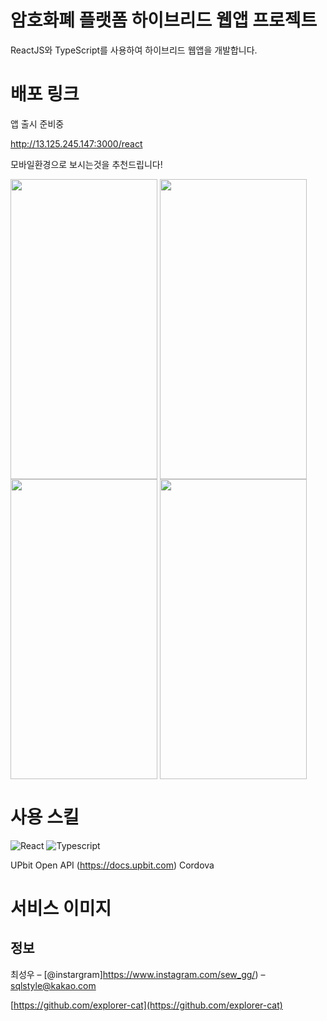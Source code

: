 # 암호화폐 플랫폼 하이브리드 웹앱 프로젝트
> 
>

ReactJS와 TypeScript를 사용하여 하이브리드 웹앱을 개발합니다.


# 배포 링크


앱 출시 준비중

http://13.125.245.147:3000/react

모바일환경으로 보시는것을 추천드립니다!

<img src = "https://user-images.githubusercontent.com/55500077/188664629-6704dd25-13e3-4279-b78c-ecbf7160ee1e.jpeg" style = "width:235px; height:480px; margin-right:4px"><img src = "https://user-images.githubusercontent.com/55500077/188664696-d06d200b-bc93-43e4-8fcc-091c9681d136.jpeg" style = "width:235px; height:480px;margin-right:4px">
<img src = "https://user-images.githubusercontent.com/55500077/188664774-04deddf9-b723-4bd6-8c8f-e4e7abb79dc4.jpeg" style = "width:235px; height:480px;margin-right:4px"><img src = "https://user-images.githubusercontent.com/55500077/188664847-ab5ef9ae-f844-4ede-a4bc-513ae55687b1.jpeg" style = "width:235px; height:480px">

# 사용 스킬

<img alt="React" src ="https://img.shields.io/badge/-ReactJs-61DAFB.svg?&style=for-the-badge&logo=React&logoColor=black"/>  <img alt="Typescript" src ="https://img.shields.io/badge/TypeScript-007ACC?style=for-the-badge&logo=typescript&logoColor=white"/> 

UPbit Open API (https://docs.upbit.com)
Cordova

# 서비스 이미지
> 

## 정보

최성우 – [@instargram]https://www.instagram.com/sew_gg/) – sqlstyle@kakao.com

[https://github.com/explorer-cat](https://github.com/explorer-cat)
